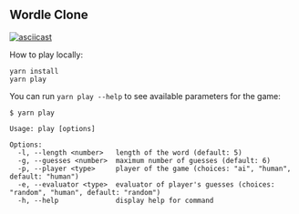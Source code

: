 ## Wordle Clone

[![asciicast](https://asciinema.org/a/5h2Be1cIUnAE1xLDqKnRF2Ffk.svg)](https://asciinema.org/a/5h2Be1cIUnAE1xLDqKnRF2Ffk)

How to play locally:

```
yarn install
yarn play
```

You can run `yarn play --help` to see available parameters for the game:

```
$ yarn play

Usage: play [options]

Options:
  -l, --length <number>   length of the word (default: 5)
  -g, --guesses <number>  maximum number of guesses (default: 6)
  -p, --player <type>     player of the game (choices: "ai", "human", default: "human")
  -e, --evaluator <type>  evaluator of player's guesses (choices: "random", "human", default: "random")
  -h, --help              display help for command
```

